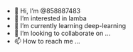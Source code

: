 - 👋 Hi, I’m @858887483
- 👀 I’m interested in lamba
- 🌱 I’m currently learning deep-learning
- 💞️ I’m looking to collaborate on ...
- 📫 How to reach me ...

<!---
858887483/858887483 is a ✨ special ✨ repository because its `README.md` (this file) appears on your GitHub profile.
You can click the Preview link to take a look at your changes.
--->
